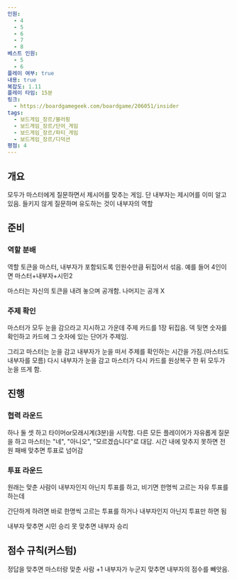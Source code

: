 ```yaml
---
인원:
  - 4
  - 5
  - 6
  - 7
  - 8
베스트 인원:
  - 5
  - 6
플레이 여부: true
내용: true
복잡도: 1.11
플레이 타임: 15분
링크:
  - https://boardgamegeek.com/boardgame/206051/insider
tags:
  - 보드게임_장르/블러핑
  - 보드게임_장르/단어_게임
  - 보드게임_장르/파티_게임
  - 보드게임_장르/디덕션
평점: 4
---
```

## 개요
모두가 마스터에게 질문하면서 제시어를 맞추는 게임.
단 내부자는 제시어를 이미 알고 있음.
들키지 않게 질문하며 유도하는 것이 내부자의 역할
## 준비
### 역할 분배
역할 토큰을 마스터, 내부자가 포함되도록 인원수만큼 뒤집어서 섞음.
예를 들어 4인이면 마스터+내부자+시민2

마스터는 자신의 토큰을 내려 놓으며 공개함.
나머지는 공개 X
### 주제 확인
마스터가 모두 눈을 감으라고 지시하고 가운데 주제 카드를 1장 뒤집음.
덱 뒷면 숫자를 확인하고 카드에 그 숫자에 있는 단어가 주제임.

그리고 마스터는 눈을 감고 내부자가 눈을 떠서 주제를 확인하는 시간을 가짐.(마스터도 내부자를 모름)
다시 내부자가 눈을 감고 마스터가 다시 카드를 원상복구 한 뒤
모두가 눈을 뜨게 함.
## 진행
### 협력 라운드
하나 둘 셋 하고 타이머or모래시계(3분)을 시작함.
다른 모든 플레이어가 자유롭게 질문을 하고
마스터는 "네", "아니오", "모르겠습니다"로 대답.
시간 내에 맞추지 못하면 전원 패배
맞추면 투표로 넘어감
### 투표 라운드
원래는 맞춘 사람이 내부자인지 아닌지 투표를 하고,
비기면 한명씩 고르는 자유 투표를 하는데

간단하게 하려면 바로 한명씩 고르는 투표를 하거나
내부자인지 아닌지 투표만 하면 됨

내부자 맞추면 시민 승리
못 맞추면 내부자 승리
## 점수 규칙(커스텀)
정답을 맞추면 마스터랑 맞춘 사람 +1
내부자가 누군지 맞추면 내부자의 점수를 빼앗음.